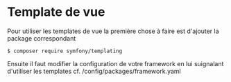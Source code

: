 # Template de vue
Pour utiliser les templates de vue la première chose à faire est d'ajouter la package correspondant

    $ composer require symfony/templating
    
Ensuite il faut modifier la configuration de votre framework en lui suignalant d'utiliser les templates cf.
/config/packages/framework.yaml